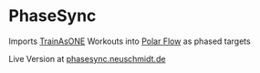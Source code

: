 # PhaseSync
Imports [TrainAsONE](https://trainasone.com/) Workouts into [Polar Flow](https://flow.polar.com) as phased targets

Live Version at [phasesync.neuschmidt.de](https://phasesync.neuschmidt.de)
